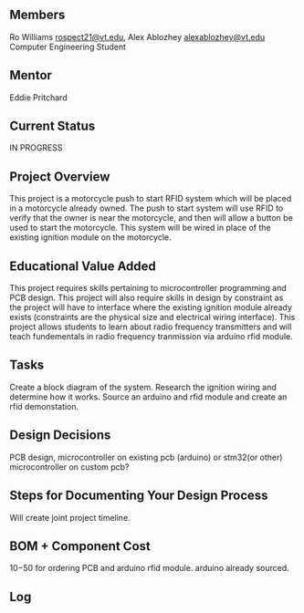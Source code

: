 ## Members
Ro Williams rospect21@vt.edu, Alex Ablozhey alexablozhey@vt.edu Computer Engineering Student

## Mentor
Eddie Pritchard

## Current Status
IN PROGRESS

## Project Overview

This project is a motorcycle push to start RFID system which will be placed in a motorcycle already owned. The push to start system will use RFID to verify that the owner is near the motorcycle, and then will allow a button be used to start the motorcycle. This system will be wired in place of the existing ignition module on the motorcycle.

## Educational Value Added

This project requires skills pertaining to microcontroller programming and PCB design. This project will also require skills in design by constraint as the project will have to interface where the existing ignition module already exists (constraints are the physical size and electrical wiring interface). This project allows students to learn about radio frequency transmitters and will teach fundementals in radio frequency tranmission via arduino rfid module.

## Tasks

Create a block diagram of the system.
Research the ignition wiring and determine how it works.
Source an arduino and rfid module and create an rfid demonstation.

## Design Decisions

PCB design, microcontroller on existing pcb (arduino) or stm32(or other) microcontroller on custom pcb?


## Steps for Documenting Your Design Process

Will create joint project timeline.

## BOM + Component Cost

10$-50$ for ordering PCB and arduino rfid module. arduino already sourced.



<!-- Your Text Here. You may work with your mentor on this later when they are assigned -->

## Log

<!-- Your Text Here. You may work with your mentor on this later when they are assigned -->
